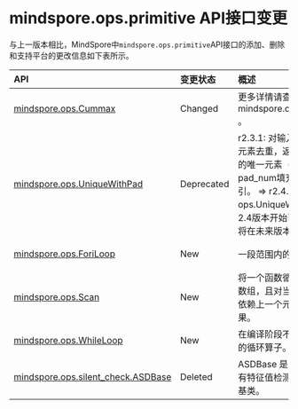 # mindspore.ops.primitive API接口变更

与上一版本相比，MindSpore中`mindspore.ops.primitive`API接口的添加、删除和支持平台的更改信息如下表所示。

|API|变更状态|概述|支持平台|类别
|:----|:----|:----|:----|:----
[mindspore.ops.Cummax](https://mindspore.cn/docs/zh-CN/r2.4.0/api_python/ops/mindspore.ops.Cummax.html#mindspore.ops.Cummax)|Changed|更多详情请查看： mindspore.ops.cummax() 。|r2.3.1: GPU/CPU => r2.4.0: Ascend/GPU/CPU|Array操作
[mindspore.ops.UniqueWithPad](https://mindspore.cn/docs/zh-CN/r2.4.0/api_python/ops/mindspore.ops.UniqueWithPad.html#mindspore.ops.UniqueWithPad)|Deprecated|r2.3.1: 对输入一维张量中元素去重，返回一维张量中的唯一元素（使用pad_num填充）和相对索引。 => r2.4.0: ops.UniqueWithPad 从2.4版本开始已被弃用，并将在未来版本中被移除。|r2.3.1: Ascend/GPU/CPU => r2.4.0: Deprecated|Array操作
[mindspore.ops.ForiLoop](https://mindspore.cn/docs/zh-CN/r2.4.0/api_python/ops/mindspore.ops.ForiLoop.html#mindspore.ops.ForiLoop)|New|一段范围内的循环操作。|r2.4.0: Ascend/GPU/CPU|框架算子
[mindspore.ops.Scan](https://mindspore.cn/docs/zh-CN/r2.4.0/api_python/ops/mindspore.ops.Scan.html#mindspore.ops.Scan)|New|将一个函数循环作用于一个数组，且对当前元素的处理依赖上一个元素的执行结果。|r2.4.0: Ascend/GPU/CPU|框架算子
[mindspore.ops.WhileLoop](https://mindspore.cn/docs/zh-CN/r2.4.0/api_python/ops/mindspore.ops.WhileLoop.html#mindspore.ops.WhileLoop)|New|在编译阶段不进行循环展开的循环算子。|r2.4.0: Ascend/GPU/CPU|框架算子
[mindspore.ops.silent_check.ASDBase](https://mindspore.cn/docs/zh-CN/r2.3.1/api_python/ops/mindspore.ops.silent_check.ASDBase.html#mindspore.ops.silent_check.ASDBase)|Deleted|ASDBase 是 Python 中具有特征值检测特性的算子的基类。|r2.3.1: Ascend|特征值检测
